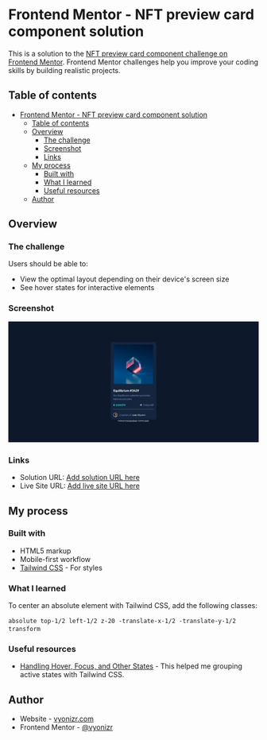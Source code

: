 # Frontend Mentor - NFT preview card component solution

This is a solution to the [NFT preview card component challenge on Frontend Mentor](https://www.frontendmentor.io/challenges/nft-preview-card-component-SbdUL_w0U). Frontend Mentor challenges help you improve your coding skills by building realistic projects.

## Table of contents

- [Frontend Mentor - NFT preview card component solution](#frontend-mentor---nft-preview-card-component-solution)
  - [Table of contents](#table-of-contents)
  - [Overview](#overview)
    - [The challenge](#the-challenge)
    - [Screenshot](#screenshot)
    - [Links](#links)
  - [My process](#my-process)
    - [Built with](#built-with)
    - [What I learned](#what-i-learned)
    - [Useful resources](#useful-resources)
  - [Author](#author)

## Overview

### The challenge

Users should be able to:

- View the optimal layout depending on their device's screen size
- See hover states for interactive elements

### Screenshot

![](./screenshot.jpg)

### Links

- Solution URL: [Add solution URL here](https://your-solution-url.com)
- Live Site URL: [Add live site URL here](https://your-live-site-url.com)

## My process

### Built with

- HTML5 markup
- Mobile-first workflow
- [Tailwind CSS](https://tailwindcss.com/) - For styles

### What I learned

To center an absolute element with Tailwind CSS, add the following classes:

```
absolute top-1/2 left-1/2 z-20 -translate-x-1/2 -translate-y-1/2 transform
```

### Useful resources

- [Handling Hover, Focus, and Other States](https://tailwindcss.com/docs/hover-focus-and-other-states) - This helped me grouping active states with Tailwind CSS.

## Author

- Website - [vyonizr.com](https://vyonizr.com/)
- Frontend Mentor - [@vyonizr](https://www.frontendmentor.io/profile/vyonizr)
